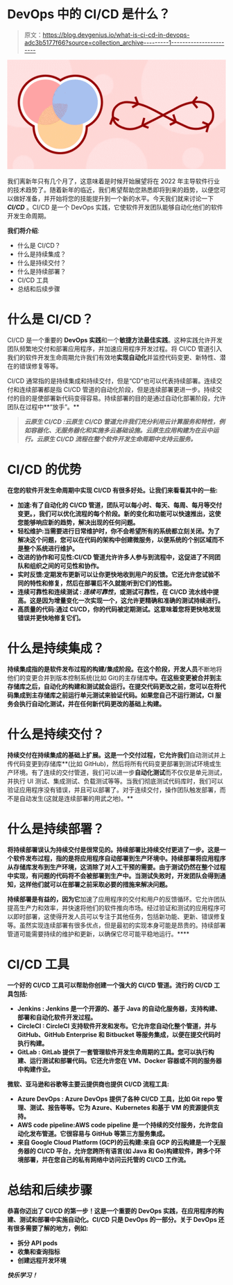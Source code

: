 # DevOps 中的 CI/CD 是什么？

> 原文：<https://blog.devgenius.io/what-is-ci-cd-in-devops-adc3b5177f66?source=collection_archive---------1----------------------->

![](img/764ac830e7ab8b64534e468cb218f892.png)

我们离新年只有几个月了，这意味着是时候开始展望将在 2022 年主导软件行业的技术趋势了。随着新年的临近，我们希望帮助您熟悉即将到来的趋势，以便您可以做好准备，并开始将您的技能提升到一个新的水平。今天我们就来讨论一下 ***CI/CD*** 。CI/CD 是一个 DevOps 实践，它使软件开发团队能够自动化他们的软件开发生命周期。

**我们将介绍**:

*   什么是 CI/CD？
*   什么是持续集成？
*   什么是持续交付？
*   什么是持续部署？
*   CI/CD 工具
*   总结和后续步骤

# 什么是 CI/CD？

CI/CD 是一个重要的 **DevOps 实践**和一个**敏捷方法最佳实践**。这种实践允许开发团队频繁地交付和部署应用程序，并加速应用程序开发过程。将 CI/CD 管道引入我们的软件开发生命周期允许我们有效地**实现自动化**并监控代码变更、新特性、潜在的错误修复等等。

CI/CD 通常指的是持续集成和持续交付，但是“CD”也可以代表持续部署。连续交付和连续部署都是指 CI/CD 管道的自动化阶段，但是连续部署更进一步。持续交付的目的是使部署新代码变得容易。持续部署的目的是通过自动化部署阶段，允许团队在过程中**“放手”。**

> *****云原生 CI/CD*** *:云原生 CI/CD 管道允许我们充分利用云计算服务和特性，例如容器化、无服务器化和实施多云基础设施。云原生应用构建为在云中运行。云原生 CI/CD 流程在整个软件开发生命周期中支持云服务。***

# **CI/CD 的优势**

**在您的软件开发生命周期中实现 CI/CD 有很多好处。让我们来看看其中的一些:**

*   ****加速**:有了自动化的 CI/CD 管道，团队可以每小时、每天、每周、每月等交付变更。，我们可以优化流程的每个阶段。新的变化和功能可以快速推出，这使您能够响应新的趋势，解决出现的任何问题。**
*   **轻松维护:当需要进行日常维护时，你不会希望所有的系统都立刻关闭。为了解决这个问题，您可以在代码的架构中创建微服务，以便系统的个别区域而不是整个系统进行维护。**
*   ****改进的协作和可见性**:CI/CD 管道允许许多人参与到流程中，这促进了不同团队和组织之间的可见性和协作。**
*   ****实时反馈**:定期发布更新可以让你更快地收到用户的反馈。它还允许您试验不同的特性和修复，然后在部署后不久就能听到它们的性能。**
*   ****连续可靠性和连续测试** : *连续可靠性*，或测试可靠性，在 CI/CD 流水线中提高。这是因为增量变化一次实现一个，这允许更精确和准确的测试持续进行。**
*   ****高质量的代码**:通过 CI/CD，你的代码被定期测试。这意味着您将更快地发现错误并更快地修复它们。**

# **什么是持续集成？**

**持续集成指的是软件发布过程的构建/集成阶段。在这个阶段，开发人员**不断地将他们的变更合并到版本控制系统(比如 Git)的主存储库**中。在这些变更被合并到主存储库之后，自动化的构建和测试就会运行。在提交代码更改之前，您可以在将代码集成到主存储库之前运行单元测试来验证代码。如果您自己不运行测试，CI 服务会执行自动化测试，并在任何新代码更改的基础上构建。**

# **什么是持续交付？**

**持续交付在持续集成的基础上扩展。这是一个交付过程，它允许我们**自动测试并上传代码变更到存储库**(比如 GitHub)，然后将所有代码变更部署到测试环境或生产环境。有了连续的交付管道，我们可以进一步**自动化测试**而不仅仅是单元测试，并执行 UI 测试、集成测试、负载测试等等。当我们彻底测试代码库时，我们可以验证应用程序没有错误，并且可以部署了。对于连续交付，操作团队触发部署，而不是自动发生(这就是连续部署的用武之地)。**

# **什么是持续部署？**

**将持续部署误认为持续交付是很常见的。持续部署比持续交付更进了一步。这是一个软件发布过程，指的是将应用程序自动部署到生产环境中。持续部署将应用程序从存储库发布到生产环境，这消除了对人工干预的需要。由于测试仍然在整个过程中实现，有问题的代码将不会被部署到生产中。当测试失败时，开发团队会得到通知，这样他们就可以在部署之前采取必要的措施来解决问题。**

**持续部署是有益的，因为它**加速了应用程序的交付和用户的反馈循环。它允许团队提高生产力和效率，并快速将他们的软件推向市场。经过验证和测试的应用程序可以即时部署，这使得开发人员可以专注于其他任务，包括新功能、更新、错误修复等。虽然实现连续部署有很多优点，但是最初的实现本身可能是昂贵的。持续部署管道可能需要持续的维护和更新，以确保它尽可能平稳地运行。****

# **CI/CD 工具**

**一个好的 CI/CD 工具可以帮助你创建一个强大的 CI/CD 管道。流行的 CI/CD 工具包括:**

*   ****Jenkins** : Jenkins 是一个开源的、基于 Java 的自动化服务器，支持构建、部署和自动化软件开发过程。**
*   **CircleCI : CircleCI 支持软件开发和发布。它允许您自动化整个管道，并与 GitHub、GitHub Enterprise 和 Bitbucket 等服务集成，以便在提交代码时执行构建。**
*   **GitLab : GitLab 提供了一套管理软件开发生命周期的工具。您可以执行构建、运行测试和部署代码。它还允许您在 VM、Docker 容器或不同的服务器中构建作业。**

**微软、亚马逊和谷歌等主要云提供商也提供 CI/CD 流程工具:**

*   **Azure DevOps : Azure DevOps 提供了各种 CI/CD 工具，比如 Git repo 管理、测试、报告等等。它为 Azure、Kubernetes 和基于 VM 的资源提供支持。**
*   ****AWS code pipeline**:AWS code pipeline 是一个持续的交付服务，允许您自动化发布管道。它很容易与 GitHub 等第三方服务集成。**
*   ****来自 Google Cloud Platform (GCP)的云构建**:来自 GCP 的云构建是一个无服务器的 CI/CD 平台，允许您跨所有语言(如 Java 和 Go)构建软件，跨多个环境部署，并在您自己的私有网络中访问云托管的 CI/CD 工作流。**

# **总结和后续步骤**

**恭喜你迈出了 CI/CD 的第一步！这是一个重要的 DevOps 实践，在应用程序的构建、测试和部署中实施自动化。CI/CD 只是 DevOps 的一部分。关于 DevOps 还有很多需要了解的地方，例如:**

*   **拆分 API pods**
*   **收集和查询指标**
*   **创建远程开发环境**

***快乐学习！***